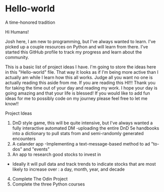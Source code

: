# Hello-world
A time-honored tradition

Hi Humans!

Josh here, I am new to programming, but I've always wanted to learn.
I've picked up a couple resources on Python and will learn from there.
I've started this GitHub profile to track my progress and learn about the community.

This is a basic list of project ideas I have.
I'm going to store the ideas here in this "Hello-world" file.
That way it looks as if I'm being more active than I actually am while I learn how this all works.
Judge all you want no one is actually reading this aside from me.
If you are reading this HI!!!
Thank you for taking the time out of your day and reading my work.
I hope your day is going amazing and that your life is blessed!
If you would like to add fun ideas for me to possibly code on my journey please feel free to let me know!!

Project Ideas

1) DnD style game, this will be quite intensive, but I've always wanted a fully interactive automated DM
  -uploading the entire DnD 5e handbooks into a dictionary to pull stats from and semi-randomly generated encounters
2) A calander app
  -Implementing a text-message-based method to ad "to-dos" and "events"
3) An app to research good stocks to invest in
  - Ideally it will pull data and track trends to indicate stocks that are most likely to increase over : a day, month, year, and decade
4) Complete The Odin Project
5) Complete the three Python courses

